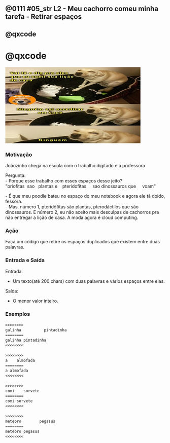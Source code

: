 ## @0111 #05_str L2 - Meu cachorro comeu minha tarefa - Retirar espaços
## @qxcode
# @qxcode

![](capa.jpg)

### Motivação

Joãozinho chega na escola com o trabalho digitado e a professora

Pergunta:  
\- Porque esse trabalho com esses espaços desse jeito?  
"briofitas  sao   plantas e    pteridofitas     sao dinossauros que     voam"

\- É que meu poodle bateu no espaço do meu notebook e agora ele tá doido, fessora.  
\- Mas, número 1, pteridófitas são plantas, pterodáctilos que são dinossauros. E número 2, eu não aceito mais desculpas de cachorros pra não entregar a lição de casa. A moda agora é cloud computing.

### Ação

Faça um código que retire os espaços duplicados que existem entre duas palavras.

### Entrada e Saída

Entrada:

*   Um texto(até 200 chars) com duas palavras e vários espaços entre elas.

Saída:

*   O menor valor inteiro.

### Exemplos

```
>>>>>>>>
galinha          pintadinha
========
galinha pintadinha
<<<<<<<<

>>>>>>>>
a    almofada
========
a almofada
<<<<<<<<

>>>>>>>>
comi    sorvete
========
comi sorvete
<<<<<<<<

>>>>>>>>
meteoro        pegasus
========
meteoro pegasus
<<<<<<<<
```

<!---
>>>>>>>> 01
a   almofada
========
a almofada
<<<<<<<<

>>>>>>>> 02
comi    sorvete
========
comi sorvete
<<<<<<<<

>>>>>>>> 03
meteoro          pegasus
========
meteoro pegasus
<<<<<<<<

>>>>>>>> 04
galinha pintadinha
========
galinha pintadinha
<<<<<<<<
--->